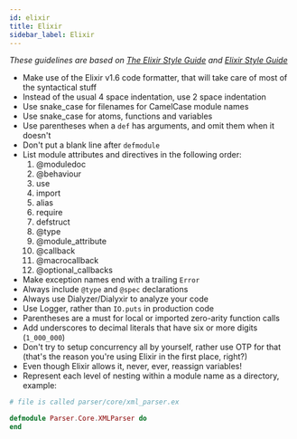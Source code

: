 ```yaml
---
id: elixir
title: Elixir
sidebar_label: Elixir
---
```


*These guidelines are based on [The Elixir Style Guide](https://github.com/christopheradams/elixir_style_guide) and [Elixir Style Guide](https://github.com/lexmag/elixir-style-guide)*

* Make use of the Elixir v1.6 code formatter, that will take care of most of the syntactical stuff
* Instead of the usual 4 space indentation, use 2 space indentation
* Use snake_case for filenames for CamelCase module names
* Use snake_case for atoms, functions and variables
* Use parentheses when a `def` has arguments, and omit them when it doesn't
* Don't put a blank line after `defmodule`
* List module attributes and directives in the following order:
    1. @moduledoc
    2. @behaviour
    3. use
    4. import
    5. alias
    6. require
    7. defstruct
    8. @type
    9. @module_attribute
    10. @callback
    11. @macrocallback
    12. @optional_callbacks
* Make exception names end with a trailing `Error`
* Always include `@type` and `@spec` declarations
* Always use Dialyzer/Dialyxir to analyze your code
* Use Logger, rather than `IO.puts` in production code
* Parentheses are a must for local or imported zero-arity function calls
* Add underscores to decimal literals that have six or more digits (`1_000_000`)
* Don't try to setup concurrency all by yourself, rather use OTP for that (that's the reason you're using Elixir in the first place, right?)
* Even though Elixir allows it, never, ever, reassign variables!
* Represent each level of nesting within a module name as a directory, example:

```elixir
# file is called parser/core/xml_parser.ex

defmodule Parser.Core.XMLParser do
end
```
